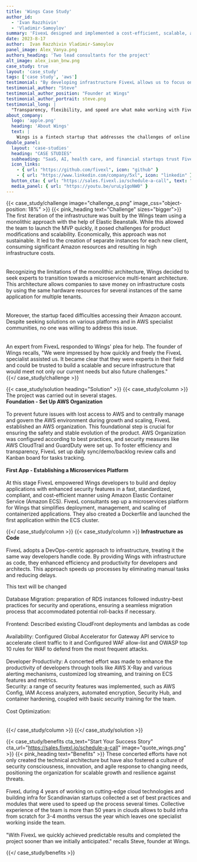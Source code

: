```yaml
---
title: 'Wings Case Study'
author_id:
  - 'Ivan Razzhivin'
  - 'Vladimir-Samoylov'
summary: 'FivexL designed and implemented a cost-efficient, scalable, and secure Cloud-based SaaS.'
date: 2023-8-17
author:  Ivan Razzhivin Vladimir-Samoylov 
panel_image: Alex_Vanya.png
authors_heading: 'Two lead consultants for the project'
alt_image: alex_ivan_bnw.png
case_study: true
layout: 'case_study'
tags: ['case study', 'aws']
testimonial: "By developing infrastructure FivexL allows us to focus on our core business: Product development hypothesis testing and roadmap generation."  
testimonial_author: "Steve"
testimonial_author_position: "Founder at Wings"
testimonial_author_portrait: steve.png
testimonial_long: |
  "Transparency, flexibility, and speed are what make working with FivexL exceptionally comfortable. They have meticulously organized every process, from crafting a scope of work with milestones based on our requests to  task tracking, demo calls, and transferring knowledge to our team."
about_company:
  logo: 'apple.png'
  heading: 'About Wings'
  text: |
    Wings is a fintech startup that addresses the challenges of online payments. They have developed a smart Expense Management service for corporate clients, enabling the issuance of virtual bank cards. Wings embarked on a journey to launch their MVP (Minimum Viable Product) to validate their unique business proposition. The initial infrastructure in AWS was built in-house by the Wings team. However, as the idea proved its viability, the need for a more robust and scalable infrastructure became evident.
double_panel:
  layout: 'case-studies'
  heading: "CASE STUDIES"
  subheading: "SaaS, AI, health care, and financial startups trust FivexL to build their infrastructure in AWS, empowering their businesses to grow faster. Learn how."
  icon_links:
    - { url: "https://github.com/fivexl", icon: "github" }
    - { url: "https://www.linkedin.com/company/5xl", icon: "linkedin" }
  button_cta: { url: "https://sales.fivexl.io/schedule-a-call", text: "Book a consultation" }
  media_panel: { url: "https://youtu.be/uruLy1goNW0" }
---
```

{{< case_study/challenge  image="challenge_q.png" image_css="object-position: 18%" >}}
{{< pink_heading text="Challenge"  sizes="bigger">}}
The first iteration of the infrastructure was built by the Wings team using a monolithic approach with the help of Elastic Beanstalk. While this allowed the team to launch the MVP quickly, it posed challenges for product modifications and scalability. Economically, this approach was not sustainable. It led to the creation of separate instances for each new client, consuming significant Amazon resources and resulting in high infrastructure costs.<br/> 
<br/>  
Recognizing the limitations of the monolithic architecture, Wings decided to seek experts to transition towards a microservice multi-tenant architecture. This architecture allows companies to save money on infrastructure costs by using the same hardware resources for several instances of the same application for multiple tenants.<br/>
<br/>  
Moreover, the startup faced difficulties accessing their Amazon account. Despite seeking solutions on various platforms and in AWS specialist communities, no one was willing to address this issue.<br/>  
<br/>An expert from FivexL responded to Wings' plea for help. The founder of Wings recalls, "We were impressed by how quickly and freely the FivexL specialist assisted us. It became clear that they were experts in their field and could be trusted to build a scalable and secure infrastructure that would meet not only our current needs but also future challenges."  
{{</ case_study/challenge >}}
 
{{< case_study/solution heading="Solution" >}}
{{< case_study/column >}}
The project was carried out in several stages.<br/> 
**Foundation - Set Up AWS Organization**<br/>  
To prevent future issues with lost access to AWS and to centrally manage and govern the AWS environment during growth and scaling, FivexL established an AWS organization. This foundational step is crucial for ensuring the safety and stable evolution of the product. AWS Organization was configured according to best practices, and security measures like AWS CloudTrail and GuardDuty were set up.
To foster efficiency and transparency, FivexL set up daily sync/demo/backlog review calls and Kanban board for tasks tracking.<br/>  
**First App - Establishing a Microservices Platform**<br/>   
At this stage FivexL empowered Wings developers to build and deploy applications with enhanced security features in a fast, standardized, compliant, and cost-efficient manner using Amazon Elastic Container Service (Amazon ECS).
FivexL consultants sep up a microservices platform for Wings that simplifies deployment, management, and scaling of containerized applications.  They also created a Dockerfile and launched the first application within the ECS cluster.<br/>  


{{</ case_study/column >}}
{{< case_study/column >}}
**Infrastructure as Code**<br/>  
FivexL adopts a DevOps-centric approach to infrastructure, treating it the same way developers handle code. By providing Wings with infrastructure as code, they enhanced efficiency and productivity for developers and architects. This approach speeds up processes by eliminating manual tasks and reducing delays. 

This text will be changed<br/>  
Database Migration: preparation of RDS instances followed industry-best practices for security and operations, ensuring a seamless migration process that accommodated potential roll-backs if necessary.<br/>  
Frontend: Described existing CloudFront deployments and lambdas as code<br/>  
Availability: Configured Global Accelerator for Gateway API service to accelerate client traffic to it and Configured WAF allow-list and OWASP top 10 rules for WAF to defend from the most frequent attacks.<br/>  
Developer Productivity: A concerted effort was made to enhance the productivity of developers through tools like AWS X-Ray and various alerting mechanisms, customized log streaming, and training on ECS features and metrics.  
Security: a range of security features was implemented, such as AWS Config, IAM Access analyzers, automated encryption, Security Hub, and container hardening, coupled with basic security training for the team.<br/>  
Cost Optimization: <br/> 
<br/>   
 {{</ case_study/column >}}
{{</ case_study/solution >}} 

{{< case_study/benefits
    cta_text="Start Your Success Story"
    cta_url="https://sales.fivexl.io/schedule-a-call"
    image="quote_wings.png"
    >}}
{{< pink_heading text="Benefits" >}}
These concerted efforts have not only created the technical architecture but have also fostered a culture of security consciousness, innovation, and agile response to changing needs, positioning the organization for scalable growth and resilience against threats.<br/>
<br/>
FivexL during 4 years of working on cutting-edge cloud technologies and building infra for Scandinavian startups collected a set of best practices and modules that were used to speed up the process several times. Collective experience of the team is more than 50 years in clouds allows to build infra from scratch for 3-4 months versus the year which leaves one specialist working inside the team.<br/> 
<br/>
"With FivexL we quickly achieved predictable results and completed the project sooner than we initially anticipated." recalls Steve, founder at Wings.

{{</ case_study/benefits >}}

